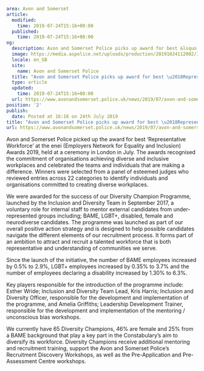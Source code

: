 ```yaml
area: Avon and Somerset
article:
  modified:
    time: 2019-07-24T15:16+00:00
  published:
    time: 2019-07-24T15:16+00:00
og:
  description: Avon and Somerset Police picks up award for best &lsquo;Representative Workforce&rsquo; at enei Awards 2019&#8230;
  image: https://media.aspolice.net/uploads/production/20191024112002/Inclusion-and-Diversity_employee-branded-image.jpg
  locale: en_GB
  site:
    name: Avon and Somerset Police
  title: "Avon and Somerset Police picks up award for best \u2018Representative Workforce\u2019 at enei Awards 2019 | Avon and Somerset Police"
  type: article
  updated:
    time: 2019-07-24T15:16+00:00
  url: https://www.avonandsomerset.police.uk/news/2019/07/avon-and-somerset-police-picks-up-award-for-best-representative-workforce-at-enei-awards-2019/
position: '2'
publish:
  date: Posted at 16:16 on 24th July 2019
title: "Avon and Somerset Police picks up award for best \u2018Representative Workforce\u2019 at enei Awards 2019 | Avon and Somerset Police"
url: https://www.avonandsomerset.police.uk/news/2019/07/avon-and-somerset-police-picks-up-award-for-best-representative-workforce-at-enei-awards-2019/
```

Avon and Somerset Police picked up the award for best ‘Representative Workforce’ at the enei (Employers Network for Equality and Inclusion) Awards 2019, held at a ceremony in London in July. The awards recognised the commitment of organisations achieving diverse and inclusive workplaces and celebrated the teams and individuals that are making a difference. Winners were selected from a panel of esteemed judges who reviewed entries across 22 categories to identify individuals and organisations committed to creating diverse workplaces.

We were awarded for the success of our Diversity Champion Programme, launched by the Inclusion and Diversity Team in September 2017, a voluntary role for internal staff to mentor external candidates from under-represented groups including; BAME, LGBT+, disabled, female and neurodiverse candidates. The programme was launched as part of our overall positive action strategy and is designed to help possible candidates navigate the different elements of our recruitment process. It forms part of an ambition to attract and recruit a talented workforce that is both representative and understanding of communities we serve.

Since the launch of the initiative, the number of BAME employees increased by 0.5% to 2.9%, LGBT+ employees increased by 0.35% to 3.7% and the number of employees declaring a disability increased by 1.30% to 6.3%.

Key players responsible for the introduction of the programme include: Esther Wride; Inclusion and Diversity Team Lead, Kris Harris; Inclusion and Diversity Officer, responsible for the development and implementation of the programme, and Amelia Griffiths; Leadership Development Trainer, responsible for the development and implementation of the mentoring / unconscious bias workshops.

We currently have 65 Diversity Champions, 46% are female and 25% from a BAME background that play a key part in the Constabulary’s aim to diversify its workforce. Diversity Champions receive additional mentoring and recruitment training, support the Avon and Somerset Police’s Recruitment Discovery Workshops, as well as the Pre-Application and Pre-Assessment Centre workshops.
